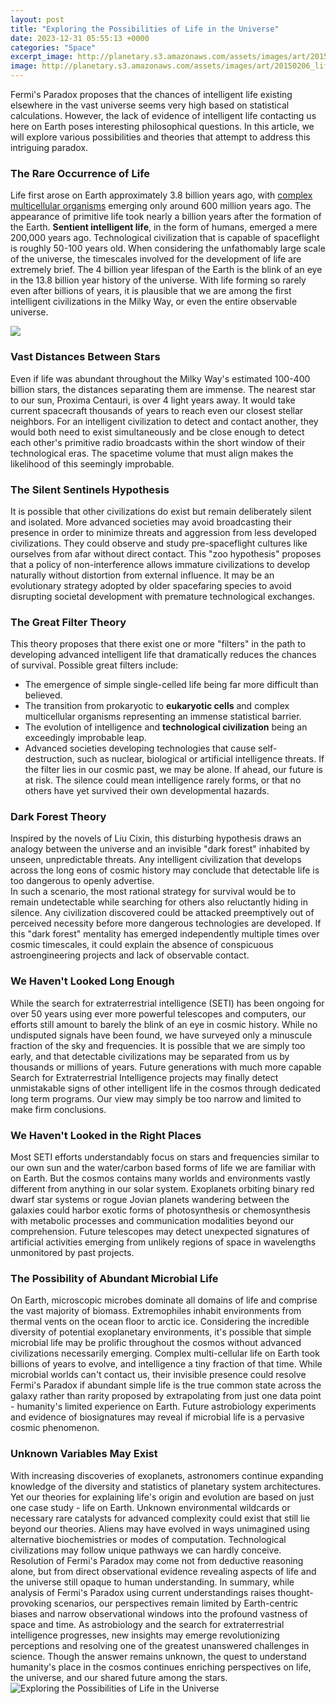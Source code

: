 ```yaml
---
layout: post
title: "Exploring the Possibilities of Life in the Universe"
date: 2023-12-31 05:55:13 +0000
categories: "Space"
excerpt_image: http://planetary.s3.amazonaws.com/assets/images/art/20150206_life-in-the-universe_f537.jpg
image: http://planetary.s3.amazonaws.com/assets/images/art/20150206_life-in-the-universe_f537.jpg
---
```


Fermi's Paradox proposes that the chances of intelligent life existing elsewhere in the vast universe seems very high based on statistical calculations. However, the lack of evidence of intelligent life contacting us here on Earth poses interesting philosophical questions. In this article, we will explore various possibilities and theories that attempt to address this intriguing paradox.
### The Rare Occurrence of Life
Life first arose on Earth approximately 3.8 billion years ago, with [complex multicellular organisms](https://yt.io.vn/collection/alamillo) emerging only around 600 million years ago. The appearance of primitive life took nearly a billion years after the formation of the Earth. **Sentient intelligent life**, in the form of humans, emerged a mere 200,000 years ago. Technological civilization that is capable of spaceflight is roughly 50-100 years old. 
When considering the unfathomably large scale of the universe, the timescales involved for the development of life are extremely brief. The 4 billion year lifespan of the Earth is the blink of an eye in the 13.8 billion year history of the universe. With life forming so rarely even after billions of years, it is plausible that we are among the first intelligent civilizations in the Milky Way, or even the entire observable universe.

![](https://habitability.utexas.edu/wp-content/uploads/2020/04/cpsh-mission-100-1.jpg)
### Vast Distances Between Stars 
Even if life was abundant throughout the Milky Way's estimated 100-400 billion stars, the distances separating them are immense. The nearest star to our sun, Proxima Centauri, is over 4 light years away. It would take current spacecraft thousands of years to reach even our closest stellar neighbors. 
For an intelligent civilization to detect and contact another, they would both need to exist simultaneously and be close enough to detect each other's primitive radio broadcasts within the short window of their technological eras. The spacetime volume that must align makes the likelihood of this seemingly improbable. 
### The Silent Sentinels Hypothesis
It is possible that other civilizations do exist but remain deliberately silent and isolated. More advanced societies may avoid broadcasting their presence in order to minimize threats and aggression from less developed civilizations. They could observe and study pre-spaceflight cultures like ourselves from afar without direct contact.
This "zoo hypothesis" proposes that a policy of non-interference allows immature civilizations to develop naturally without distortion from external influence. It may be an evolutionary strategy adopted by older spacefaring species to avoid disrupting societal development with premature technological exchanges.
### The Great Filter Theory 
This theory proposes that there exist one or more "filters" in the path to developing advanced intelligent life that dramatically reduces the chances of survival. Possible great filters include:
- The emergence of simple single-celled life being far more difficult than believed. 
- The transition from prokaryotic to **eukaryotic cells** and complex multicellular organisms representing an immense statistical barrier.
- The evolution of intelligence and **technological civilization** being an exceedingly improbable leap. 
- Advanced societies developing technologies that cause self-destruction, such as nuclear, biological or artificial intelligence threats.
If the filter lies in our cosmic past, we may be alone. If ahead, our future is at risk. The silence could mean intelligence rarely forms, or that no others have yet survived their own developmental hazards.
### Dark Forest Theory
Inspired by the novels of Liu Cixin, this disturbing hypothesis draws an analogy between the universe and an invisible "dark forest" inhabited by unseen, unpredictable threats. Any intelligent civilization that develops across the long eons of cosmic history may conclude that detectable life is too dangerous to openly advertise.  
In such a scenario, the most rational strategy for survival would be to remain undetectable while searching for others also reluctantly hiding in silence. Any civilization discovered could be attacked preemptively out of perceived necessity before more dangerous technologies are developed. If this "dark forest" mentality has emerged independently multiple times over cosmic timescales, it could explain the absence of conspicuous astroengineering projects and lack of observable contact.
### We Haven't Looked Long Enough 
While the search for extraterrestrial intelligence (SETI) has been ongoing for over 50 years using ever more powerful telescopes and computers, our efforts still amount to barely the blink of an eye in cosmic history. While no undisputed signals have been found, we have surveyed only a minuscule fraction of the sky and frequencies.
It is possible that we are simply too early, and that detectable civilizations may be separated from us by thousands or millions of years. Future generations with much more capable Search for Extraterrestrial Intelligence projects may finally detect unmistakable signs of other intelligent life in the cosmos through dedicated long term programs. Our view may simply be too narrow and limited to make firm conclusions.
### We Haven't Looked in the Right Places
Most SETI efforts understandably focus on stars and frequencies similar to our own sun and the water/carbon based forms of life we are familiar with on Earth. But the cosmos contains many worlds and environments vastly different from anything in our solar system. 
Exoplanets orbiting binary red dwarf star systems or rogue Jovian planets wandering between the galaxies could harbor exotic forms of photosynthesis or chemosynthesis with metabolic processes and communication modalities beyond our comprehension. Future telescopes may detect unexpected signatures of artificial activities emerging from unlikely regions of space in wavelengths unmonitored by past projects.
### The Possibility of Abundant Microbial Life
On Earth, microscopic microbes dominate all domains of life and comprise the vast majority of biomass. Extremophiles inhabit environments from thermal vents on the ocean floor to arctic ice. Considering the incredible diversity of potential exoplanetary environments, it's possible that simple microbial life may be prolific throughout the cosmos without advanced civilizations necessarily emerging.
Complex multi-cellular life on Earth took billions of years to evolve, and intelligence a tiny fraction of that time. While microbial worlds can't contact us, their invisible presence could resolve Fermi's Paradox if abundant simple life is the true common state across the galaxy rather than rarity proposed by extrapolating from just one data point - humanity's limited experience on Earth. Future astrobiology experiments and evidence of biosignatures may reveal if microbial life is a pervasive cosmic phenomenon.
### Unknown Variables May Exist
With increasing discoveries of exoplanets, astronomers continue expanding knowledge of the diversity and statistics of planetary system architectures. Yet our theories for explaining life's origin and evolution are based on just one case study - life on Earth. 
Unknown environmental wildcards or necessary rare catalysts for advanced complexity could exist that still lie beyond our theories. Aliens may have evolved in ways unimagined using alternative biochemistries or modes of computation. Technological civilizations may follow unique pathways we can hardly conceive. Resolution of Fermi's Paradox may come not from deductive reasoning alone, but from direct observational evidence revealing aspects of life and the universe still opaque to human understanding.
In summary, while analysis of Fermi's Paradox using current understandings raises thought-provoking scenarios, our perspectives remain limited by Earth-centric biases and narrow observational windows into the profound vastness of space and time. As astrobiology and the search for extraterrestrial intelligence progresses, new insights may emerge revolutionizing perceptions and resolving one of the greatest unanswered challenges in science. Though the answer remains unknown, the quest to understand humanity's place in the cosmos continues enriching perspectives on life, the universe, and our shared future among the stars.
![Exploring the Possibilities of Life in the Universe](http://planetary.s3.amazonaws.com/assets/images/art/20150206_life-in-the-universe_f537.jpg)